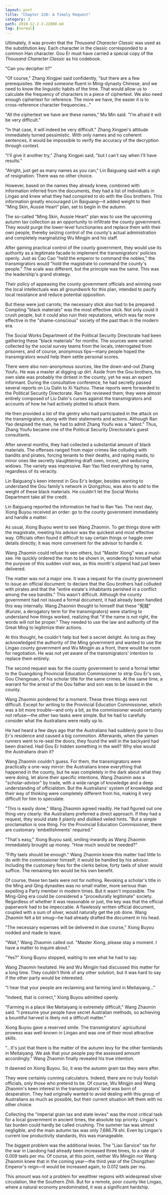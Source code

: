 ```yaml
---
layout: post
title: "Chapter 228: A Timely Request"
category: 3
path: 2010-12-2-3-22800.md
tag: [normal]
---
```


Ultimately, it was proven that the *Thousand Character Classic* was used as the substitution key. Each character in the classic corresponded to a common Han character. Gou Er must have carried a special copy of the *Thousand Character Classic* as his codebook.

"Can you decipher it?"

"Of course," Zhang Xingpei said confidently, "but there are a few prerequisites. We need someone fluent in Ming-dynasty Chinese, and we need to know the linguistic habits of the time. That would allow us to calculate the frequency of characters in a piece of ciphertext. We also need enough ciphertext for reference. The more we have, the easier it is to cross-reference character frequencies..."

"All the ciphertext we have are these names," Mu Min said. "I'm afraid it will be very difficult."

"In that case, it will indeed be very difficult." Zhang Xingpei's attitude immediately turned pessimistic. With only names and no coherent sentences, it would be impossible to verify the accuracy of the decryption through context.

"I'll give it another try," Zhang Xingpei said, "but I can't say when I'll have results."

"Alright, just get as many names as you can," Lin Baiguang said with a sigh of resignation. There was no other choice.

However, based on the names they already knew, combined with information inferred from the documents, they had a list of individuals in Lingao and knew what they had conspired to do with the Gou brothers. This information greatly encouraged Lin Baiguang—it added weight to their "Ming Skin, Aussie Heart" plan, set to begin in the autumn.

The so-called "Ming Skin, Aussie Heart" plan was to use the upcoming autumn tax collection as an opportunity to infiltrate the county government. They would purge the lower-level functionaries and replace them with their own people, thereby seizing control of the county's actual administration and completely marginalizing Wu Mingjin and his staff.

After gaining practical control of the county government, they would use its authority as a legitimate facade to implement the transmigrators' policies openly. Just as Cao Cao "held the emperor to command the nobles," the transmigrators would "hold the magistrate to command the county's people." The scale was different, but the principle was the same. This was the leadership's grand strategy.

Their policy of appeasing the county government officials and winning over the local intellectuals was all groundwork for this plan, intended to pacify local resistance and reduce potential opposition.

But these were just carrots; the necessary stick also had to be prepared. Compiling "black materials" was the most effective stick. Not only could it crush people, but it could also ruin their reputations, which was far more effective in the "shame-conscious" society of the past than in the modern era.

The Social Works Department of the Political Security Directorate had been gathering these "black materials" for months. The sources were varied: collected by the social survey teams from the locals, interrogated from prisoners, and of course, anonymous tips—many people hoped the transmigrators would help them settle personal scores.

There were also non-anonymous sources, like the down-and-out Zhang Youfu. He was a master at digging up dirt. Aside from the Gou brothers, his own slate was probably the dirtiest in the county, yet he was an expert informant. During the consultative conference, he had secretly passed several reports on Liu Dalin to Xi Yazhou. These reports were forwarded to the Political Security Directorate. Ran Yao reviewed them; they were almost entirely composed of Liu Dalin's curses against the transmigrators and accounts of how he had actively plotted to attack them.

He then provided a list of the gentry who had participated in the attack on the transmigrators, along with their statements and actions. Although Ran Yao despised the man, he had to admit Zhang Youfu was a "talent." Thus, Zhang Youfu became one of the Political Security Directorate's guest consultants.

After several months, they had collected a substantial amount of black materials. The offenses ranged from major crimes like colluding with bandits and pirates, forcing tenants to their deaths, and raping maids, to minor ones like secretly slaughtering draft oxen, incest, and seducing widows. The variety was impressive. Ran Yao filed everything by name, regardless of its veracity.

Lin Baiguang's keen interest in Gou Er's ledger, besides wanting to understand the Gou family's network in Qiongzhou, was also to add to the weight of these black materials. He couldn't let the Social Works Department take all the credit.

Lin Baiguang reported the information he had to Ran Yao. The next day, Xiong Buyou received an order: go to the county government immediately and handle a matter.

As usual, Xiong Buyou went to see Wang Zhaomin. To get things done with the magistrate, meeting his advisor was the quickest and most effective way. Officials often found it difficult to say certain things or haggle over details directly; it was more convenient for the advisor to handle it.

Wang Zhaomin could refuse to see others, but "Master Xiong" was a must-see. He quickly ordered the man to be shown in, wondering to himself what the purpose of this sudden visit was, as this month's stipend had just been delivered.

The matter was not a major one. It was a request for the county government to issue an official document: to declare that the Gou brothers had colluded with pirates and that the "entire estate's inhabitants perished in a conflict among the sea bandits." This wasn't difficult. Although the county government had not issued a formal document, it had already been handled this way internally. Wang Zhaomin thought to himself that these "髡贼" (Kunzei, a derogatory term for the transmigrators) were starting to understand how things worked, realizing that "if the name is not right, the words will not be proper." They needed to use the law and authority of the Great Ming to legitimize their actions.

At this thought, he couldn't help but feel a secret delight. As long as they acknowledged the authority of the Ming government and wanted to use the Lingao county government and Wu Mingjin as a front, there would be room for negotiation. He was not yet aware of the transmigrators' intention to replace them entirely.

The second request was for the county government to send a formal letter to the Guangdong Provincial Education Commissioner to strip Gou Er's son, Gou Chengxuan, of his scholar title for the same crimes. At the same time, a warrant for the arrest of the Gou father and son was to be issued in the county.

Wang Zhaomin pondered for a moment. These three things were not difficult. Except for writing to the Provincial Education Commissioner, which was a bit more trouble—and only a bit, as the commissioner would certainly not refuse—the other two tasks were simple. But he had to carefully consider what the Australians were really up to.

He had heard a few days ago that the Australians had suddenly gone to Gou Er's residence and caused a big commotion. Afterwards, when the yamen runners went to re-seal the doors, they found the well in the backyard had been drained. Had Gou Er hidden something in the well? Why else would the Australians drain it?

Wang Zhaomin couldn't guess. For them, the transmigrators were practically a one-way mirror: the Australians knew everything that happened in the county, but he was completely in the dark about what they were doing, let alone their specific intentions. Wang Zhaomin was a "scholar-advisor" by trade, with a wide range of knowledge and a deep understanding of officialdom. But the Australians' system of knowledge and their way of thinking were completely different from his, making it very difficult for him to speculate.

"This is easily done," Wang Zhaomin agreed readily. He had figured out one thing very clearly: the Australians preferred a direct approach. If they had a request, they would state it plainly and disliked veiled hints. "But a simple proclamation is one thing. For the Provincial Education Commissioner, there are customary 'embellishments' required."

"That's easy," Xiong Buyou said, smiling inwardly as Wang Zhaomin immediately brought up money. "How much would be needed?"

"Fifty taels should be enough." Wang Zhaomin knew this matter had little to do with the commissioner himself; it would be handled by his advisor. Including the customary fees for the clerks below, forty taels of silver would suffice. The remaining ten would be his own benefit.

Of course, these ten taels were not for nothing. Revoking a scholar's title in the Ming and Qing dynasties was no small matter, more serious than expelling a Party member in modern times. But it wasn't impossible. The Ming-Qing era could be considered a "procedurally legitimate" society. Regardless of whether it was reasonable or just, the key was that the official paperwork had to be impeccable. A flawlessly written official document, coupled with a sum of silver, would naturally get the job done. Wang Zhaomin felt a bit smug—he had already drafted the document in his head.

"The necessary expenses will be delivered in due course," Xiong Buyou nodded and made to leave.

"Wait," Wang Zhaomin called out. "Master Xiong, please stay a moment. I have a matter to inquire about."

"Yes?" Xiong Buyou stopped, waiting to see what he had to say.

Wang Zhaomin hesitated. He and Wu Mingjin had discussed this matter for a long time. They couldn't think of any other solution, but it was hard to say if the other party would be interested.

"I hear that your people are reclaiming and farming land in Meitaiyang..."

"Indeed, that is correct," Xiong Buyou admitted openly.

"Farming in a place like Meitaiyang is extremely difficult," Wang Zhaomin said. "I presume your people have secret Australian methods, so achieving a bountiful harvest is likely not a difficult matter."

Xiong Buyou gave a reserved smile. The transmigrators' agricultural prowess was well-known in Lingao and was one of their most attractive skills.

"...It's just that there is the matter of the autumn levy for the other farmlands in Meitaiyang. We ask that your people pay the assessed amount accordingly." Wang Zhaomin finally revealed his true intention.

It dawned on Xiong Buyou. So, it was the autumn grain tax they were after.

They were certainly cunning calculators. Indeed, there are no truly foolish officials, only those who pretend to be. Of course, Wu Mingjin and Wang Zhaomin's keen interest in the transmigrators' land was born of desperation. They had originally wanted to avoid dealing with this group of Australians as much as possible, but their current situation left them with no other choice.

Collecting the "imperial grain tax and state levies" was the most critical task for a local government in ancient times, the absolute top priority. Lingao's tax burden could hardly be called crushing. The summer tax was almost negligible, and the main autumn tax was only 7,686.79 shi. Even by Lingao's current low productivity standards, this was manageable.

The biggest problem was the additional levies. The "Liao Sarvice" tax for the war in Liaodong had already been increased three times, to a rate of 0.009 taels per mu. Of course, at this point, neither Wu Mingjin nor Wang Zhaomin knew that in the coming year—the third year of the Chongzhen Emperor's reign—it would be increased again, to 0.012 taels per mu.

This amount was not a problem for wealthier regions with widespread silver circulation, like the Southern Zhili. But for a remote, poor county like Lingao, where a natural economy predominated, it was a significant hardship.